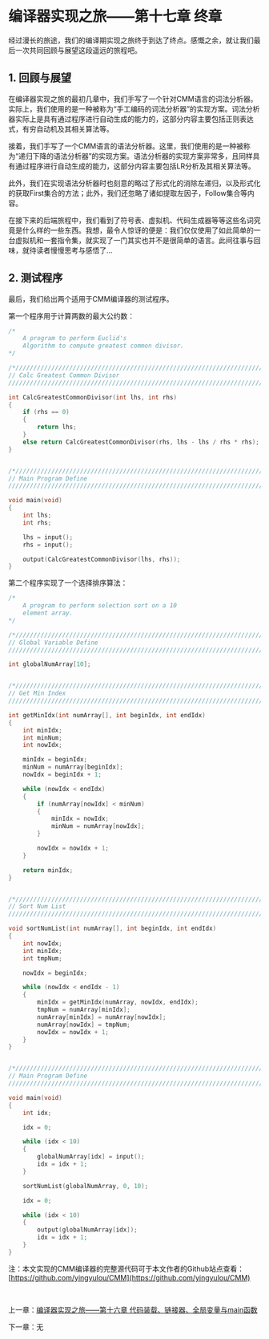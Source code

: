 # 编译器实现之旅——第十七章 终章

经过漫长的旅途，我们的编译期实现之旅终于到达了终点。感慨之余，就让我们最后一次共同回顾与展望这段遥远的旅程吧。

## 1. 回顾与展望

在编译器实现之旅的最初几章中，我们手写了一个针对CMM语言的词法分析器。实际上，我们使用的是一种被称为“手工编码的词法分析器”的实现方案。词法分析器实际上是具有通过程序进行自动生成的能力的，这部分内容主要包括正则表达式，有穷自动机及其相关算法等。

接着，我们手写了一个CMM语言的语法分析器。这里，我们使用的是一种被称为“递归下降的语法分析器”的实现方案。语法分析器的实现方案非常多，且同样具有通过程序进行自动生成的能力，这部分内容主要包括LR分析及其相关算法等。

此外，我们在实现语法分析器时也刻意的略过了形式化的消除左递归，以及形式化的获取First集合的方法；此外，我们还忽略了诸如提取左因子，Follow集合等内容。

在接下来的后端旅程中，我们看到了符号表、虚拟机、代码生成器等等这些名词究竟是什么样的一些东西。我想，最令人惊讶的便是：我们仅仅使用了如此简单的一台虚拟机和一套指令集，就实现了一门其实也并不是很简单的语言。此间往事与回味，就待读者慢慢思考与感悟了...

## 2. 测试程序

最后，我们给出两个适用于CMM编译器的测试程序。

第一个程序用于计算两数的最大公约数：

``` Cpp
/*
    A program to perform Euclid's
    Algorithm to compute greatest common divisor.
*/

/*//////////////////////////////////////////////////////////////////////////////
// Calc Greatest Common Divisor
//////////////////////////////////////////////////////////////////////////////*/

int CalcGreatestCommonDivisor(int lhs, int rhs)
{
    if (rhs == 0)
    {
        return lhs;
    }
    else return CalcGreatestCommonDivisor(rhs, lhs - lhs / rhs * rhs);
}


/*//////////////////////////////////////////////////////////////////////////////
// Main Program Define
//////////////////////////////////////////////////////////////////////////////*/

void main(void)
{
    int lhs;
    int rhs;

    lhs = input();
    rhs = input();

    output(CalcGreatestCommonDivisor(lhs, rhs));
}
```

第二个程序实现了一个选择排序算法：

``` Cpp
/*
    A program to perform selection sort on a 10
    element array.
*/

/*//////////////////////////////////////////////////////////////////////////////
// Global Variable Define
//////////////////////////////////////////////////////////////////////////////*/

int globalNumArray[10];


/*//////////////////////////////////////////////////////////////////////////////
// Get Min Index
//////////////////////////////////////////////////////////////////////////////*/

int getMinIdx(int numArray[], int beginIdx, int endIdx)
{
    int minIdx;
    int minNum;
    int nowIdx;

    minIdx = beginIdx;
    minNum = numArray[beginIdx];
    nowIdx = beginIdx + 1;

    while (nowIdx < endIdx)
    {
        if (numArray[nowIdx] < minNum)
        {
            minIdx = nowIdx;
            minNum = numArray[nowIdx];
        }

        nowIdx = nowIdx + 1;
    }

    return minIdx;
}


/*//////////////////////////////////////////////////////////////////////////////
// Sort Num List
//////////////////////////////////////////////////////////////////////////////*/

void sortNumList(int numArray[], int beginIdx, int endIdx)
{
    int nowIdx;
    int minIdx;
    int tmpNum;

    nowIdx = beginIdx;

    while (nowIdx < endIdx - 1)
    {
        minIdx = getMinIdx(numArray, nowIdx, endIdx);
        tmpNum = numArray[minIdx];
        numArray[minIdx] = numArray[nowIdx];
        numArray[nowIdx] = tmpNum;
        nowIdx = nowIdx + 1;
    }
}


/*//////////////////////////////////////////////////////////////////////////////
// Main Program Define
//////////////////////////////////////////////////////////////////////////////*/

void main(void)
{
    int idx;

    idx = 0;

    while (idx < 10)
    {
        globalNumArray[idx] = input();
        idx = idx + 1;
    }

    sortNumList(globalNumArray, 0, 10);

    idx = 0;

    while (idx < 10)
    {
        output(globalNumArray[idx]);
        idx = idx + 1;
    }
}
```

注：本文实现的CMM编译器的完整源代码可于本文作者的Github站点查看：[https://github.com/yingyulou/CMM](https://github.com/yingyulou/CMM)

<br>

上一章：[编译器实现之旅——第十六章 代码装载、链接器、全局变量与main函数](编译器实现之旅——第十六章%20代码装载、链接器、全局变量与main函数.md)

下一章：无